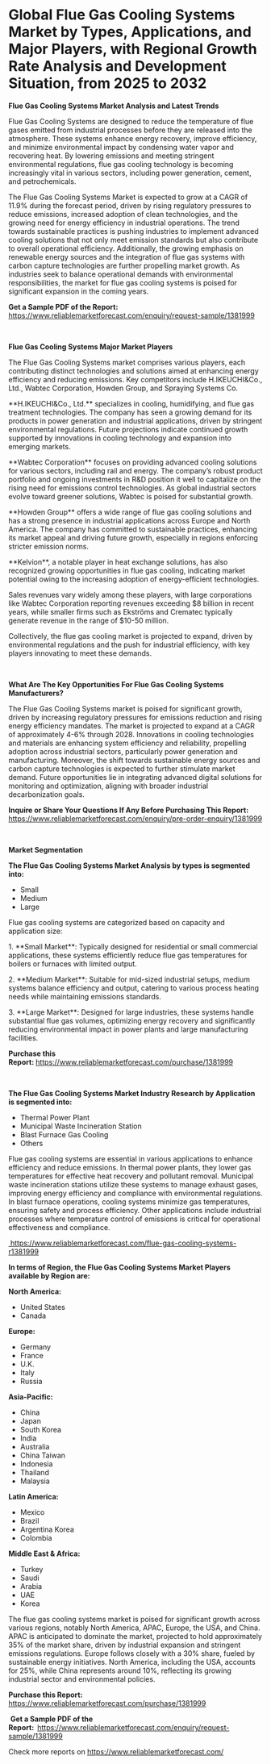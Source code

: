 <p><h1>Global Flue Gas Cooling Systems Market by Types, Applications, and Major Players, with Regional Growth Rate Analysis and Development Situation, from 2025 to 2032</h1></p><p><strong>Flue Gas Cooling Systems Market Analysis and Latest Trends</strong></p>
<p><p>Flue Gas Cooling Systems are designed to reduce the temperature of flue gases emitted from industrial processes before they are released into the atmosphere. These systems enhance energy recovery, improve efficiency, and minimize environmental impact by condensing water vapor and recovering heat. By lowering emissions and meeting stringent environmental regulations, flue gas cooling technology is becoming increasingly vital in various sectors, including power generation, cement, and petrochemicals.</p><p>The Flue Gas Cooling Systems Market is expected to grow at a CAGR of 11.9% during the forecast period, driven by rising regulatory pressures to reduce emissions, increased adoption of clean technologies, and the growing need for energy efficiency in industrial operations. The trend towards sustainable practices is pushing industries to implement advanced cooling solutions that not only meet emission standards but also contribute to overall operational efficiency. Additionally, the growing emphasis on renewable energy sources and the integration of flue gas systems with carbon capture technologies are further propelling market growth. As industries seek to balance operational demands with environmental responsibilities, the market for flue gas cooling systems is poised for significant expansion in the coming years.</p></p>
<p><strong>Get a Sample PDF of the Report:&nbsp;</strong> <a href="https://www.reliablemarketforecast.com/enquiry/request-sample/1381999?utm_campaign=2657&utm_medium=2&utm_source=Github&utm_content=ia&utm_term=28022025&utm_id=flue-gas-cooling-systems">https://www.reliablemarketforecast.com/enquiry/request-sample/1381999</a></p>
<p>&nbsp;</p>
<p><strong>Flue Gas Cooling Systems Major Market Players</strong></p>
<p><p>The Flue Gas Cooling Systems market comprises various players, each contributing distinct technologies and solutions aimed at enhancing energy efficiency and reducing emissions. Key competitors include H.IKEUCHI&Co., Ltd., Wabtec Corporation, Howden Group, and Spraying Systems Co. </p><p>**H.IKEUCHI&Co., Ltd.** specializes in cooling, humidifying, and flue gas treatment technologies. The company has seen a growing demand for its products in power generation and industrial applications, driven by stringent environmental regulations. Future projections indicate continued growth supported by innovations in cooling technology and expansion into emerging markets.</p><p>**Wabtec Corporation** focuses on providing advanced cooling solutions for various sectors, including rail and energy. The company’s robust product portfolio and ongoing investments in R&D position it well to capitalize on the rising need for emissions control technologies. As global industrial sectors evolve toward greener solutions, Wabtec is poised for substantial growth.</p><p>**Howden Group** offers a wide range of flue gas cooling solutions and has a strong presence in industrial applications across Europe and North America. The company has committed to sustainable practices, enhancing its market appeal and driving future growth, especially in regions enforcing stricter emission norms.</p><p>**Kelvion**, a notable player in heat exchange solutions, has also recognized growing opportunities in flue gas cooling, indicating market potential owing to the increasing adoption of energy-efficient technologies.</p><p>Sales revenues vary widely among these players, with large corporations like Wabtec Corporation reporting revenues exceeding $8 billion in recent years, while smaller firms such as Ekströms and Crematec typically generate revenue in the range of $10-50 million.</p><p>Collectively, the flue gas cooling market is projected to expand, driven by environmental regulations and the push for industrial efficiency, with key players innovating to meet these demands.</p></p>
<p>&nbsp;</p>
<p><strong>What Are The Key Opportunities For Flue Gas Cooling Systems Manufacturers?</strong></p>
<p><p>The Flue Gas Cooling Systems market is poised for significant growth, driven by increasing regulatory pressures for emissions reduction and rising energy efficiency mandates. The market is projected to expand at a CAGR of approximately 4-6% through 2028. Innovations in cooling technologies and materials are enhancing system efficiency and reliability, propelling adoption across industrial sectors, particularly power generation and manufacturing. Moreover, the shift towards sustainable energy sources and carbon capture technologies is expected to further stimulate market demand. Future opportunities lie in integrating advanced digital solutions for monitoring and optimization, aligning with broader industrial decarbonization goals.</p></p>
<p><strong>Inquire or Share Your Questions If Any Before Purchasing This Report:</strong> <a href="https://www.reliablemarketforecast.com/enquiry/pre-order-enquiry/1381999?utm_campaign=2657&utm_medium=2&utm_source=Github&utm_content=ia&utm_term=28022025&utm_id=flue-gas-cooling-systems">https://www.reliablemarketforecast.com/enquiry/pre-order-enquiry/1381999</a></p>
<p>&nbsp;</p>
<p><strong>Market Segmentation</strong></p>
<p><strong>The Flue Gas Cooling Systems Market Analysis by types is segmented into:</strong></p>
<p><ul><li>Small</li><li>Medium</li><li>Large</li></ul></p>
<p><p>Flue gas cooling systems are categorized based on capacity and application size: </p><p>1. **Small Market**: Typically designed for residential or small commercial applications, these systems efficiently reduce flue gas temperatures for boilers or furnaces with limited output.</p><p>2. **Medium Market**: Suitable for mid-sized industrial setups, medium systems balance efficiency and output, catering to various process heating needs while maintaining emissions standards.</p><p>3. **Large Market**: Designed for large industries, these systems handle substantial flue gas volumes, optimizing energy recovery and significantly reducing environmental impact in power plants and large manufacturing facilities.</p></p>
<p><strong>Purchase this Report:&nbsp;</strong><a href="https://www.reliablemarketforecast.com/purchase/1381999?utm_campaign=2657&utm_medium=2&utm_source=Github&utm_content=ia&utm_term=28022025&utm_id=flue-gas-cooling-systems">https://www.reliablemarketforecast.com/purchase/1381999</a></p>
<p>&nbsp;</p>
<p><strong>The Flue Gas Cooling Systems Market Industry Research by Application is segmented into:</strong></p>
<p><ul><li>Thermal Power Plant</li><li>Municipal Waste Incineration Station</li><li>Blast Furnace Gas Cooling</li><li>Others</li></ul></p>
<p><p>Flue gas cooling systems are essential in various applications to enhance efficiency and reduce emissions. In thermal power plants, they lower gas temperatures for effective heat recovery and pollutant removal. Municipal waste incineration stations utilize these systems to manage exhaust gases, improving energy efficiency and compliance with environmental regulations. In blast furnace operations, cooling systems minimize gas temperatures, ensuring safety and process efficiency. Other applications include industrial processes where temperature control of emissions is critical for operational effectiveness and compliance.</p></p>
<p><a href="https://www.reliablemarketforecast.com/flue-gas-cooling-systems-r1381999?utm_campaign=2657&utm_medium=2&utm_source=Github&utm_content=ia&utm_term=28022025&utm_id=flue-gas-cooling-systems">&nbsp;https://www.reliablemarketforecast.com/flue-gas-cooling-systems-r1381999</a></p>
<p><strong>In terms of Region, the Flue Gas Cooling Systems Market Players available by Region are:</strong></p>
<p>
    <p> <strong> North America: </strong>
        <ul>
            <li>United States</li>
            <li>Canada</li>
        </ul>
        </p> 
    <p> <strong> Europe: </strong>
        <ul>
            <li>Germany</li>
            <li>France</li>
            <li>U.K.</li>
            <li>Italy</li>
            <li>Russia</li>
        </ul>
        </p> 
    <p> <strong> Asia-Pacific: </strong>
        <ul>
            <li>China</li>
            <li>Japan</li>
            <li>South Korea</li>
            <li>India</li>
            <li>Australia</li>
            <li>China Taiwan</li>
            <li>Indonesia</li>
            <li>Thailand</li>
            <li>Malaysia</li>
        </ul>
        </p> 
    <p> <strong> Latin America: </strong>
        <ul>
            <li>Mexico</li>
            <li>Brazil</li>
            <li>Argentina Korea</li>
            <li>Colombia</li>
        </ul>
        </p> 
    <p> <strong> Middle East & Africa: </strong>
        <ul>
            <li>Turkey</li>
            <li>Saudi</li>
            <li>Arabia</li>
            <li>UAE</li>
            <li>Korea</li>
        </ul>
    </p>
    </p>
<p><p>The flue gas cooling systems market is poised for significant growth across various regions, notably North America, APAC, Europe, the USA, and China. APAC is anticipated to dominate the market, projected to hold approximately 35% of the market share, driven by industrial expansion and stringent emissions regulations. Europe follows closely with a 30% share, fueled by sustainable energy initiatives. North America, including the USA, accounts for 25%, while China represents around 10%, reflecting its growing industrial sector and environmental policies.</p></p>
<p><strong>Purchase this Report: </strong><a href="https://www.reliablemarketforecast.com/purchase/1381999?utm_campaign=2657&utm_medium=2&utm_source=Github&utm_content=ia&utm_term=28022025&utm_id=flue-gas-cooling-systems">https://www.reliablemarketforecast.com/purchase/1381999</a></p>
<p>&nbsp;<strong>Get a Sample PDF of the Report:&nbsp;&nbsp;</strong><a href="https://www.reliablemarketforecast.com/enquiry/request-sample/1381999?utm_campaign=2657&utm_medium=2&utm_source=Github&utm_content=ia&utm_term=28022025&utm_id=flue-gas-cooling-systems">https://www.reliablemarketforecast.com/enquiry/request-sample/1381999</a></p>
<p><strong></strong></p>
<p>Check more reports on <a href="https://www.reliablemarketforecast.com/?utm_campaign=2657&utm_medium=2&utm_source=Github&utm_content=ia&utm_term=28022025&utm_id=flue-gas-cooling-systems">https://www.reliablemarketforecast.com/</a></p>